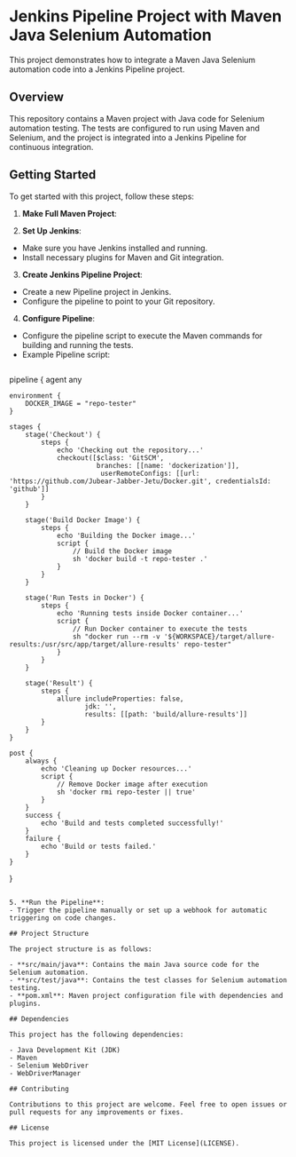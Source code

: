 # Jenkins Pipeline Project with Maven Java Selenium Automation

This project demonstrates how to integrate a Maven Java Selenium automation code into a Jenkins Pipeline project.

## Overview

This repository contains a Maven project with Java code for Selenium automation testing. The tests are configured to run using Maven and Selenium, and the project is integrated into a Jenkins Pipeline for continuous integration.

## Getting Started

To get started with this project, follow these steps:

1. **Make Full Maven Project**: 

2. **Set Up Jenkins**: 
- Make sure you have Jenkins installed and running.
- Install necessary plugins for Maven and Git integration.

3. **Create Jenkins Pipeline Project**:
- Create a new Pipeline project in Jenkins.
- Configure the pipeline to point to your Git repository.

4. **Configure Pipeline**: 
- Configure the pipeline script to execute the Maven commands for building and running the tests.
- Example Pipeline script:
  ```groovy

  
 pipeline {
    agent any

    environment {
        DOCKER_IMAGE = "repo-tester"
    }

    stages {
        stage('Checkout') {
            steps {
                echo 'Checking out the repository...'
                checkout([$class: 'GitSCM',
                          branches: [[name: 'dockerization']],
                           userRemoteConfigs: [[url: 'https://github.com/Jubear-Jabber-Jetu/Docker.git', credentialsId: 'github']]
            }
        }

        stage('Build Docker Image') {
            steps {
                echo 'Building the Docker image...'
                script {
                    // Build the Docker image
                    sh 'docker build -t repo-tester .'
                }
            }
        }

        stage('Run Tests in Docker') {
            steps {
                echo 'Running tests inside Docker container...'
                script {
                    // Run Docker container to execute the tests
                    sh "docker run --rm -v '${WORKSPACE}/target/allure-results:/usr/src/app/target/allure-results' repo-tester"
                }
            }
        }

        stage('Result') {
            steps {
                allure includeProperties: false,
                       jdk: '',
                       results: [[path: 'build/allure-results']]
            }
        }
    }

    post {
        always {
            echo 'Cleaning up Docker resources...'
            script {
                // Remove Docker image after execution
                sh 'docker rmi repo-tester || true'
            }
        }
        success {
            echo 'Build and tests completed successfully!'
        }
        failure {
            echo 'Build or tests failed.'
        }
    }
}

  ```

5. **Run the Pipeline**: 
- Trigger the pipeline manually or set up a webhook for automatic triggering on code changes.

## Project Structure

The project structure is as follows:

- **src/main/java**: Contains the main Java source code for the Selenium automation.
- **src/test/java**: Contains the test classes for Selenium automation testing.
- **pom.xml**: Maven project configuration file with dependencies and plugins.

## Dependencies

This project has the following dependencies:

- Java Development Kit (JDK)
- Maven
- Selenium WebDriver
- WebDriverManager

## Contributing

Contributions to this project are welcome. Feel free to open issues or pull requests for any improvements or fixes.

## License

This project is licensed under the [MIT License](LICENSE).
